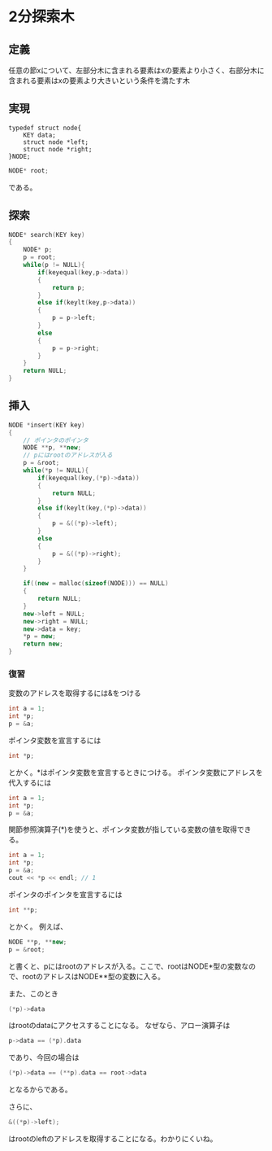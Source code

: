# 2分探索木
## 定義
任意の節xについて、左部分木に含まれる要素はxの要素より小さく、右部分木に含まれる要素はxの要素より大きいという条件を満たす木


## 実現
```
typedef struct node{
    KEY data;
    struct node *left;
    struct node *right;
}NODE;
```

```c++
NODE* root;
```
である。

## 探索
```c++
NODE* search(KEY key)
{
    NODE* p;
    p = root;
    while(p != NULL){
        if(keyequal(key,p->data))
        {
            return p;
        }
        else if(keylt(key,p->data))
        {
            p = p->left;
        }
        else
        {
            p = p->right;
        }
    }
    return NULL;
}
```
## 挿入

```c++
NODE *insert(KEY key)
{
    // ポインタのポインタ
    NODE **p, **new;
    // pにはrootのアドレスが入る
    p = &root;
    while(*p != NULL){
        if(keyequal(key,(*p)->data))
        {
            return NULL;
        }
        else if(keylt(key,(*p)->data))
        {
            p = &((*p)->left);
        }
        else
        {
            p = &((*p)->right);
        }
    }

    if((new = malloc(sizeof(NODE))) == NULL)
    {
        return NULL;
    }
    new->left = NULL;
    new->right = NULL;
    new->data = key;
    *p = new;
    return new;
}
```
### 復習
変数のアドレスを取得するには&をつける
```c++  
int a = 1;
int *p;
p = &a;
```
ポインタ変数を宣言するには
```c++
int *p;
```
とかく。*はポインタ変数を宣言するときにつける。
ポインタ変数にアドレスを代入するには
```c++
int a = 1;
int *p;
p = &a;
```
関節参照演算子(*)を使うと、ポインタ変数が指している変数の値を取得できる。
```c++
int a = 1;
int *p;
p = &a;
cout << *p << endl; // 1
```

ポインタのポインタを宣言するには
```c++
int **p;
```
とかく。
例えば、
```c++
NODE **p, **new;
p = &root;
```
と書くと、pにはrootのアドレスが入る。ここで、rootはNODE*型の変数なので、rootのアドレスはNODE**型の変数に入る。

また、このとき
```c++
(*p)->data
```
はrootのdataにアクセスすることになる。
なぜなら、アロー演算子は
```c++
p->data == (*p).data
```
であり、今回の場合は
```c++
(*p)->data == (**p).data == root->data
```
となるからである。

さらに、
```c++
&((*p)->left);
```
はrootのleftのアドレスを取得することになる。わかりにくいね。